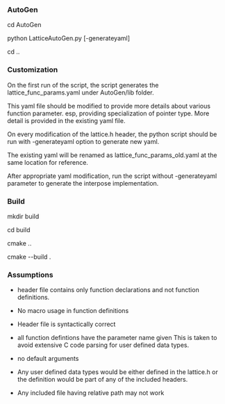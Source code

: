
### AutoGen

cd AutoGen

python LatticeAutoGen.py <Full path to the header file> [-generateyaml]

cd ..


### Customization

On the first run of the script, the script generates the lattice_func_params.yaml under AutoGen/lib folder.

This yaml file should be modified to provide more details about various function parameter. esp, providing specialization of pointer type. More detail is provided in the existing yaml file.

On every modification of the lattice.h header, the python script should be run with -generateyaml option to generate new yaml.

The existing yaml will be renamed as lattice_func_params_old.yaml at the same location for reference.

After appropriate yaml modification, run the script without -generateyaml parameter to generate the interpose implementation.


### Build

mkdir build

cd build

cmake ..

cmake --build .


### Assumptions

- header file contains only function declarations and not function definitions.

- No macro usage in function definitions

- Header file is syntactically correct

- all function defintions have the parameter name given
    This is taken to avoid extensive C code parsing for user defined data types.
    
- no default arguments

- Any user defined data types would be either defined in the lattice.h or the definition would be part of any of the included headers.

- Any included file having relative path may not work

